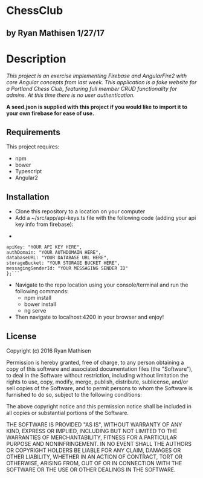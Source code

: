 # ChessClub

## by Ryan Mathisen 1/27/17

# Description

_This project is an exercise implementing Firebase and AngularFire2 with core Angular concepts from last week. This application is a fake website for a Portland Chess Club, featuring full member CRUD functionality for admins. At this time there is no user authentication._

**A seed.json is supplied with this project if you would like to import it to your own firebase for ease of use.**

## Requirements
This project requires:
  * npm
  * bower
  * Typescript
  * Angular2

## Installation
  * Clone this repository to a location on your computer
  * Add a ~/src/app/api-keys.ts file with the following code (adding your api key info from firebase):
   * ```export var masterFirebaseConfig = {
    apiKey: "YOUR API KEY HERE",
    authDomain: "YOUR AUTHDOMAIN HERE",
    databaseURL: "YOUR DATABASE URL HERE",
    storageBucket: "YOUR STORAGE BUCKET HERE",
    messagingSenderId: "YOUR MESSAGING SENDER ID"
    };```
  * Navigate to the repo location using your console/terminal and run the following commands:
    * npm install
    * bower install
    * ng serve
  * Then navigate to localhost:4200 in your browser and enjoy!

## License
Copyright (c) 2016 Ryan Mathisen

Permission is hereby granted, free of charge, to any person obtaining a copy of this software and associated documentation files (the "Software"), to deal in the Software without restriction, including without limitation the rights to use, copy, modify, merge, publish, distribute, sublicense, and/or sell copies of the Software, and to permit persons to whom the Software is furnished to do so, subject to the following conditions:

The above copyright notice and this permission notice shall be included in all copies or substantial portions of the Software.

THE SOFTWARE IS PROVIDED "AS IS", WITHOUT WARRANTY OF ANY KIND, EXPRESS OR IMPLIED, INCLUDING BUT NOT LIMITED TO THE WARRANTIES OF MERCHANTABILITY, FITNESS FOR A PARTICULAR PURPOSE AND NONINFRINGEMENT. IN NO EVENT SHALL THE AUTHORS OR COPYRIGHT HOLDERS BE LIABLE FOR ANY CLAIM, DAMAGES OR OTHER LIABILITY, WHETHER IN AN ACTION OF CONTRACT, TORT OR OTHERWISE, ARISING FROM, OUT OF OR IN CONNECTION WITH THE SOFTWARE OR THE USE OR OTHER DEALINGS IN THE SOFTWARE.
